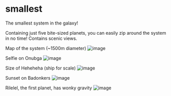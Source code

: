 # smallest
The smallest system in the galaxy!

Containing just five bite-sized planets, you can easily zip around the system in no time! Contains scenic views.

Map of the system (~1500m diameter)
![image](https://user-images.githubusercontent.com/87882655/193552987-0ffddd4e-6bf0-4d77-9ac8-a9679bb48c48.png)

Selfie on Onubga
![image](https://user-images.githubusercontent.com/87882655/193552725-62f2fde3-bf23-4160-a5a0-66957d0d87d3.png)

Size of Heheheha (ship for scale)
![image](https://user-images.githubusercontent.com/87882655/193553341-0ec83ffb-a258-4103-8fee-5ec7a806100f.png)

Sunset on Badonkers
![image](https://user-images.githubusercontent.com/87882655/193553834-13cfbed3-1848-4a38-b4c9-e3209b3070c8.png)

Rilelel, the first planet, has wonky gravity
![image](https://user-images.githubusercontent.com/87882655/193554379-a10a5ab1-604b-4ee5-b9c0-2b41a420a006.png)
